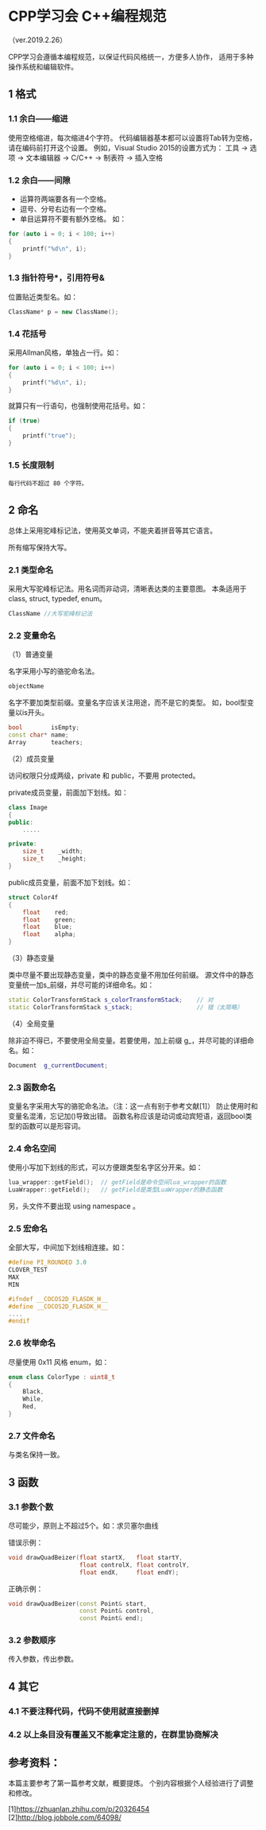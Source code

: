 # CPP学习会 C++编程规范

（ver.2019.2.26）

CPP学习会遵循本编程规范，以保证代码风格统一，方便多人协作，
适用于多种操作系统和编辑软件。

## 1 格式

### 1.1 余白——缩进

使用空格缩进，每次缩进4个字符。
代码编辑器基本都可以设置将Tab转为空格，请在编码前打开这个设置。
例如，Visual Studio 2015的设置方式为：
	工具 -> 选项 -> 文本编辑器 -> C/C++ -> 制表符 -> 插入空格

### 1.2 余白——间隙

* 运算符两端要各有一个空格。
* 逗号、分号右边有一个空格。
* 单目运算符不要有额外空格。
如：

```C++
for (auto i = 0; i < 100; i++)
{
    printf("%d\n", i);
}
```

### 1.3 指针符号\*，引用符号& 

位置贴近类型名。如：

```C++
ClassName* p = new ClassName();
```

### 1.4 花括号

采用Allman风格，单独占一行。如：

```C++
for (auto i = 0; i < 100; i++)
{
    printf("%d\n", i);
}
```

就算只有一行语句，也强制使用花括号。如：

```C++
if (true)
{
    printf("true");
}
```

### 1.5 长度限制

	每行代码不超过 80 个字符。


## 2 命名

总体上采用驼峰标记法，使用英文单词，不能夹着拼音等其它语言。

所有缩写保持大写。

### 2.1 类型命名

采用大写驼峰标记法。用名词而非动词，清晰表达类的主要意图。
本条适用于class, struct, typedef, enum。

```C++
ClassName //大写驼峰标记法
```


### 2.2 变量命名

（1）普通变量

名字采用小写的骆驼命名法。

```C++
objectName
```

名字不要加类型前缀。变量名字应该关注用途，而不是它的类型。
如，bool型变量以is开头。

```C++
bool        isEmpty;
const char* name;
Array       teachers;
```

（2）成员变量

访问权限只分成两级，private 和 public，不要用 protected。 

private成员变量，前面加下划线。如：

```C++
class Image
{
public:
    .....

private:
    size_t    _width;
    size_t    _height;
}
```

public成员变量，前面不加下划线。如：

```C++
struct Color4f
{
    float    red;
    float    green;
    float    blue;
    float    alpha;
}
```

（3）静态变量

类中尽量不要出现静态变量，类中的静态变量不用加任何前缀。
源文件中的静态变量统一加s_前缀，并尽可能的详细命名。如：

```C++
static ColorTransformStack s_colorTransformStack;    // 对
static ColorTransformStack s_stack;                  // 错（太简略）
```

（4）全局变量

除非迫不得已，不要使用全局变量。若要使用，加上前缀 g_，并尽可能的详细命名。如：

```C++
Document  g_currentDocument;
```

### 2.3 函数命名

变量名字采用大写的骆驼命名法。（注：这一点有别于参考文献[1]）
防止使用时和变量名混淆，忘记加()导致出错。
函数名称应该是动词或动宾短语，返回bool类型的函数可以是形容词。


### 2.4 命名空间

使用小写加下划线的形式，可以方便跟类型名字区分开来。如：

```C++
lua_wrapper::getField();  // getField是命令空间lua_wrapper的函数
LuaWrapper::getField();   // getField是类型LuaWrapper的静态函数
```

另，头文件不要出现 using namespace 。

### 2.5 宏命名

全部大写，中间加下划线相连接。如：

```C++
#define PI_ROUNDED 3.0
CLOVER_TEST
MAX
MIN
```

```C++
#ifndef __COCOS2D_FLASDK_H__
#define __COCOS2D_FLASDK_H__
....
#endif
```

### 2.6 枚举命名

尽量使用 0x11 风格 enum，如：

```C++
enum class ColorType : uint8_t
{
    Black,
    While,
    Red,
}
```

### 2.7 文件命名

与类名保持一致。

## 3 函数

### 3.1 参数个数

尽可能少，原则上不超过5个。如：求贝塞尔曲线

错误示例：

```C++
void drawQuadBeizer(float startX,   float startY,
                    float controlX, float controlY,
                    float endX,     float endY);

```

正确示例：

```C++
void drawQuadBeizer(const Point& start,
                    const Point& control,
                    const Point& end);
```

### 3.2 参数顺序

传入参数，传出参数。

## 4 其它

### 4.1 不要注释代码，代码不使用就直接删掉

### 4.2 以上条目没有覆盖又不能拿定注意的，在群里协商解决

## 参考资料：

本篇主要参考了第一篇参考文献，概要提炼。
个别内容根据个人经验进行了调整和修改。

[1]https://zhuanlan.zhihu.com/p/20326454
[2]http://blog.jobbole.com/64098/
